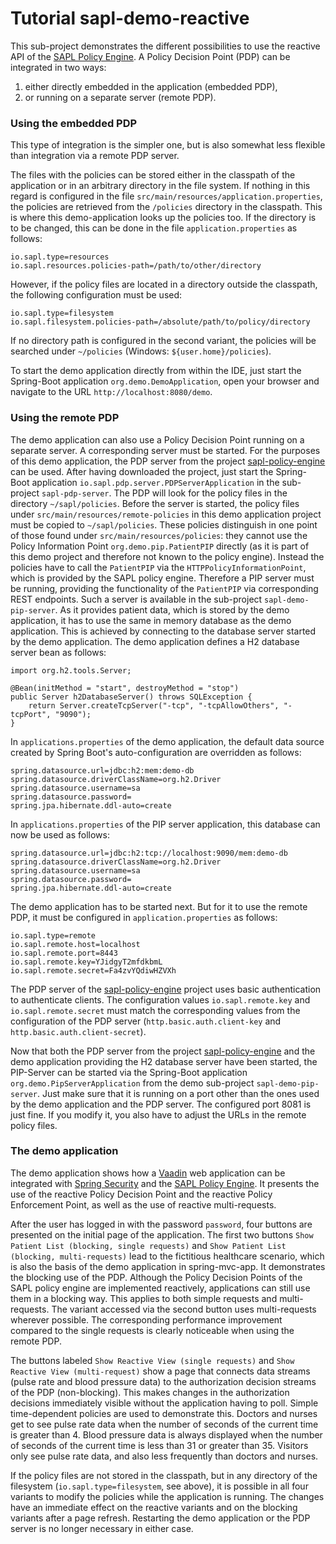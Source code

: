 # Tutorial sapl-demo-reactive

This sub-project demonstrates the different possibilities to use the reactive API of the
[SAPL Policy Engine](https://github.com/heutelbeck/sapl-policy-engine).
A Policy Decision Point (PDP) can be integrated in two ways:
1) either directly embedded in the application (embedded PDP),
2) or running on a separate server (remote PDP).

### Using the embedded PDP
This type of integration is the simpler one, but is also somewhat less flexible than integration via a remote
PDP server.

The files with the policies can be stored either in the classpath of the application or in an arbitrary directory
in the file system. If nothing in this regard is configured in the file `src/main/resources/application.properties`,
the policies are retrieved from the `/policies` directory in the classpath. This is where this demo-application looks
up the policies too. If the directory is to be changed, this can be done in the file `application.properties` as follows:
```properties
io.sapl.type=resources
io.sapl.resources.policies-path=/path/to/other/directory
```
However, if the policy files are located in a directory outside the classpath, the following configuration must be used:
```properties
io.sapl.type=filesystem
io.sapl.filesystem.policies-path=/absolute/path/to/policy/directory
```
If no directory path is configured in the second variant, the policies will be searched under `~/policies`
(Windows: `${user.home}/policies`).

To start the demo application directly from within the IDE, just start the Spring-Boot application
`org.demo.DemoApplication`, open your browser and navigate to the URL `http://localhost:8080/demo`.

### Using the remote PDP
The demo application can also use a Policy Decision Point running on a separate server. A corresponding server must be 
started. For the purposes of this demo application, the PDP server from the project
[sapl-policy-engine](https://github.com/heutelbeck/sapl-policy-engine) can be used. After having downloaded the project,
just start the Spring-Boot application `io.sapl.pdp.server.PDPServerApplication` in the sub-project `sapl-pdp-server`. The
PDP will look for the policy files in the directory `~/sapl/policies`. Before the server is started, the policy files under
`src/main/resources/remote-policies` in this demo application project must be copied to `~/sapl/policies`. These policies 
distinguish in one point of those found under `src/main/resources/policies`: they cannot use the Policy Information Point
`org.demo.pip.PatientPIP` directly (as it is part of this demo project and therefore not known to the policy engine). Instead
the policies have to call the `PatientPIP` via the `HTTPPolicyInformationPoint`, which is provided by the SAPL policy engine.
Therefore a PIP server must be running, providing the functionality of the `PatientPIP` via corresponding REST endpoints. Such
a server is available in the sub-project `sapl-demo-pip-server`. As it provides patient data, which is stored by the demo
application, it has to use the same in memory database as the demo application. This is achieved by connecting to the database
server started by the demo application. The demo application defines a H2 database server bean as follows:
```
import org.h2.tools.Server;

@Bean(initMethod = "start", destroyMethod = "stop")
public Server h2DatabaseServer() throws SQLException {
	return Server.createTcpServer("-tcp", "-tcpAllowOthers", "-tcpPort", "9090");
}
```
In `applications.properties` of the demo application, the default data source created by Spring Boot's auto-configuration
are overridden as follows:
```properties
spring.datasource.url=jdbc:h2:mem:demo-db
spring.datasource.driverClassName=org.h2.Driver
spring.datasource.username=sa
spring.datasource.password=
spring.jpa.hibernate.ddl-auto=create
```
In `applications.properties` of the PIP server application, this database can now be used as follows:
```properties
spring.datasource.url=jdbc:h2:tcp://localhost:9090/mem:demo-db
spring.datasource.driverClassName=org.h2.Driver
spring.datasource.username=sa
spring.datasource.password=
spring.jpa.hibernate.ddl-auto=create
```
The demo application has to be started next. But for it to use the remote PDP, it must be configured in `application.properties` 
as follows:
```properties
io.sapl.type=remote
io.sapl.remote.host=localhost
io.sapl.remote.port=8443
io.sapl.remote.key=YJidgyT2mfdkbmL
io.sapl.remote.secret=Fa4zvYQdiwHZVXh
```
The PDP server of the [sapl-policy-engine](https://github.com/heutelbeck/sapl-policy-engine) project uses basic authentication 
to authenticate clients. The configuration values `io.sapl.remote.key` and `io.sapl.remote.secret` must match the corresponding 
values from the configuration of the PDP server (`http.basic.auth.client-key` and `http.basic.auth.client-secret`).

Now that both the PDP server from the project [sapl-policy-engine](https://github.com/heutelbeck/sapl-policy-engine) and the demo
application providing the H2 database server have been started, the PIP-Server can be started via the Spring-Boot application 
`org.demo.PipServerApplication` from the demo sub-project `sapl-demo-pip-server`. Just make sure that it is running on a port 
other than the ones used by the demo application and the PDP server. The configured port 8081 is just fine. If you modify it, 
you also have to adjust the URLs in the remote policy files.

### The demo application
The demo application shows how a [Vaadin](https://vaadin.com/framework) web application can be integrated with
[Spring Security](https://spring.io/projects/spring-security) and the [SAPL Policy Engine](https://github.com/heutelbeck/sapl-policy-engine).
It presents the use of the reactive Policy Decision Point and the reactive Policy Enforcement Point, as well as the use of reactive
multi-requests.

After the user has logged in with the password `password`, four buttons are presented on the initial page of the application. The first
two buttons `Show Patient List (blocking, single requests)` and `Show Patient List (blocking, multi-requests)` lead to the fictitious
healthcare scenario, which is also the basis of the demo application in spring-mvc-app. It demonstrates the blocking use of the PDP.
Although the Policy Decision Points of the SAPL policy engine are implemented reactively, applications can still use them in a blocking
way. This applies to both simple requests and multi-requests. The variant accessed via the second button uses multi-requests wherever
possible. The corresponding performance improvement compared to the single requests is clearly noticeable when using the remote PDP.

The buttons labeled `Show Reactive View (single requests)` and `Show Reactive View (multi-request)` show a page that connects data 
streams (pulse rate and blood pressure data) to the authorization decision streams of the PDP (non-blocking). This makes changes
in the authorization decisions immediately visible without the application having to poll. Simple time-dependent policies are used
to demonstrate this. Doctors and nurses get to see pulse rate data when the number of seconds of the current time is greater than 4.
Blood pressure data is always displayed when the number of seconds of the current time is less than 31 or greater than 35. Visitors
only see pulse rate data, and also less frequently than doctors and nurses.

If the policy files are not stored in the classpath, but in any directory of the filesystem (`io.sapl.type=filesystem`, see above),
it is possible in all four variants to modify the policies while the application is running. The changes have an immediate effect
on the reactive variants and on the blocking variants after a page refresh. Restarting the demo application or the PDP server is 
no longer necessary in either case.
